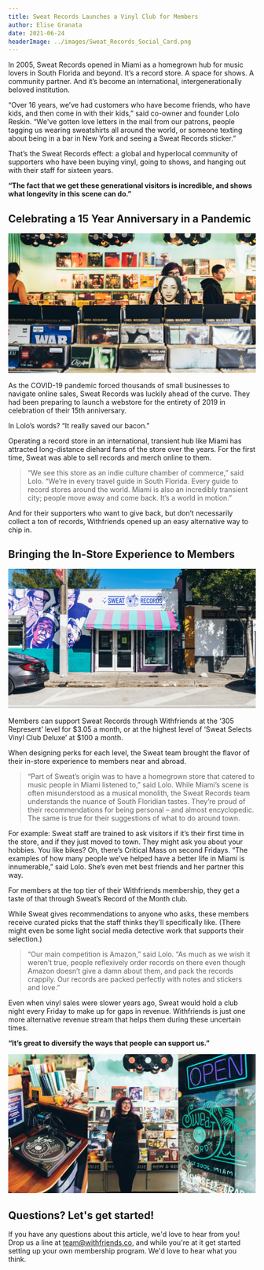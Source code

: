 ```yaml
---
title: Sweat Records Launches a Vinyl Club for Members
author: Elise Granata
date: 2021-06-24
headerImage: ../images/Sweat_Records_Social_Card.png
---
```


In 2005, Sweat Records opened in Miami as a homegrown hub for music lovers in South Florida and beyond. It’s a record store. A space for shows. A community partner. And it’s become an international, intergenerationally beloved institution.

<!-- end -->

“Over 16 years, we’ve had customers who have become friends, who have kids, and then come in with their kids,” said co-owner and founder Lolo Reskin. “We've gotten love letters in the mail from our patrons, people tagging us wearing sweatshirts all around the world, or someone texting about being in a bar in New York and seeing a Sweat Records sticker.”

That’s the Sweat Records effect: a global and hyperlocal community of supporters who have been buying vinyl, going to shows, and hanging out with their staff for sixteen years.

**“The fact that we get these generational visitors is incredible, and shows what longevity in this scene can do.”**

## Celebrating a 15 Year Anniversary in a Pandemic

![Sweat Records' records](../images/Sweat_records_blog_1.png)

As the COVID-19 pandemic forced thousands of small businesses to navigate online sales, Sweat Records was luckily ahead of the curve. They had been preparing to launch a webstore for the entirety of 2019 in celebration of their 15th anniversary.

In Lolo’s words? “It really saved our bacon.”

Operating a record store in an international, transient hub like Miami has attracted long-distance diehard fans of the store over the years. For the first time, Sweat was able to sell records and merch online to them. 

> “We see this store as an indie culture chamber of commerce,” said Lolo. “We’re in every travel guide in South Florida. Every guide to record stores around the world. Miami is also an incredibly transient city; people move away and come back. It’s a world in motion.” 

And for their supporters who want to give back, but don’t necessarily collect a ton of records, Withfriends opened up an easy alternative way to chip in.

## Bringing the In-Store Experience to Members

![Sweat Records storefront](../images/Sweat_records_blog_2.png)

Members can support Sweat Records through Withfriends at the ‘305 Represent’ level for $3.05 a month, or at the highest level of ‘Sweat Selects Vinyl Club Deluxe’ at $100 a month. 

When designing perks for each level, the Sweat team brought the flavor of their in-store experience to members near and abroad.

> “Part of Sweat’s origin was to have a homegrown store that catered to music people in Miami listened to,” said Lolo. While Miami’s scene is often misunderstood as a musical monolith, the Sweat Records team understands the nuance of South Floridian tastes. They’re proud of their recommendations for being personal – and almost encyclopedic. The same is true for their suggestions of what to do around town. 

For example: Sweat staff are trained to ask visitors if it’s their first time in the store, and if they just moved to town. They might ask you about your hobbies. You like bikes? Oh, there’s Critical Mass on second Fridays. “The examples of how many people we’ve helped have a better life in Miami is innumerable,” said Lolo. She’s even met best friends and her partner this way.

For members at the top tier of their Withfriends membership, they get a taste of that through Sweat’s Record of the Month club. 

While Sweat gives recommendations to anyone who asks, these members receive curated picks that the staff thinks they’ll specifically like. (There might even be some light social media detective work that supports their selection.)

> “Our main competition is Amazon,” said Lolo. “As much as we wish it weren’t true, people reflexively order records on there even though Amazon doesn’t give a damn about them, and pack the records crappily. Our records are packed perfectly with notes and stickers and love.”

Even when vinyl sales were slower years ago, Sweat would hold a club night every Friday to make up for gaps in revenue. Withfriends is just one more alternative revenue stream that helps them during these uncertain times. 

**“It’s great to diversify the ways that people can support us.”**

![Sweat Records collage](../images/Sweat_records_blog_3.png)

## Questions? Let's get started!

If you have any questions about this article, we'd love to hear from you! Drop
us a line at team@withfriends.co, and while you're at it get started setting up
your own membership program. We'd love to hear what you think.
